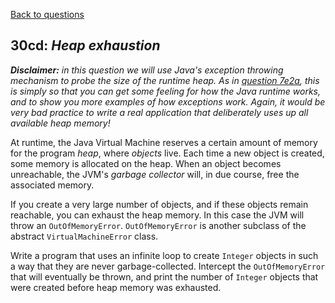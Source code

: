 [Back to questions](../README.md)

## 30cd: *Heap exhaustion*

***Disclaimer:*** *in this question we will use Java's exception
throwing mechanism to probe the size of the runtime heap.  As in [question 7e2a](7e2a.md), this is simply so that you can get some feeling for how the Java
runtime works, and to show you more examples of how exceptions work.  Again, it would be very bad practice to write a real
application that deliberately uses up all available heap memory!*

At runtime, the Java Virtual Machine reserves a certain amount of memory for the program *heap*, where *objects* live.
Each time a new object is created, some memory is allocated on the heap.  When an object becomes unreachable, the JVM's *garbage
collector* will, in due course, free the associated memory.

If you create a very large number of objects, and if these objects remain reachable, you can exhaust the heap memory.  In this case the
JVM will throw an `OutOfMemoryError`.  `OutOfMemoryError` is another subclass of the abstract `VirtualMachineError` class.

Write a program that uses an infinite loop to create `Integer` objects in such a way that they are never garbage-collected.
Intercept the `OutOfMemoryError` that will eventually be thrown, and print the number of `Integer` objects that were
created before heap memory was exhausted.
